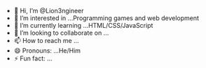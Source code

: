 - 👋 Hi, I’m @Lion3ngineer
- 👀 I’m interested in ...Programming games and web development
- 🌱 I’m currently learning ...HTML/CSS/JavaScript
- 💞️ I’m looking to collaborate on ...
- 📫 How to reach me ...
- 😄 Pronouns: ...He/Him
- ⚡ Fun fact: ...

<!---
Lion3ngineer/Lion3ngineer is a ✨ special ✨ repository because its `README.md` (this file) appears on your GitHub profile.
You can click the Preview link to take a look at your changes.
--->
